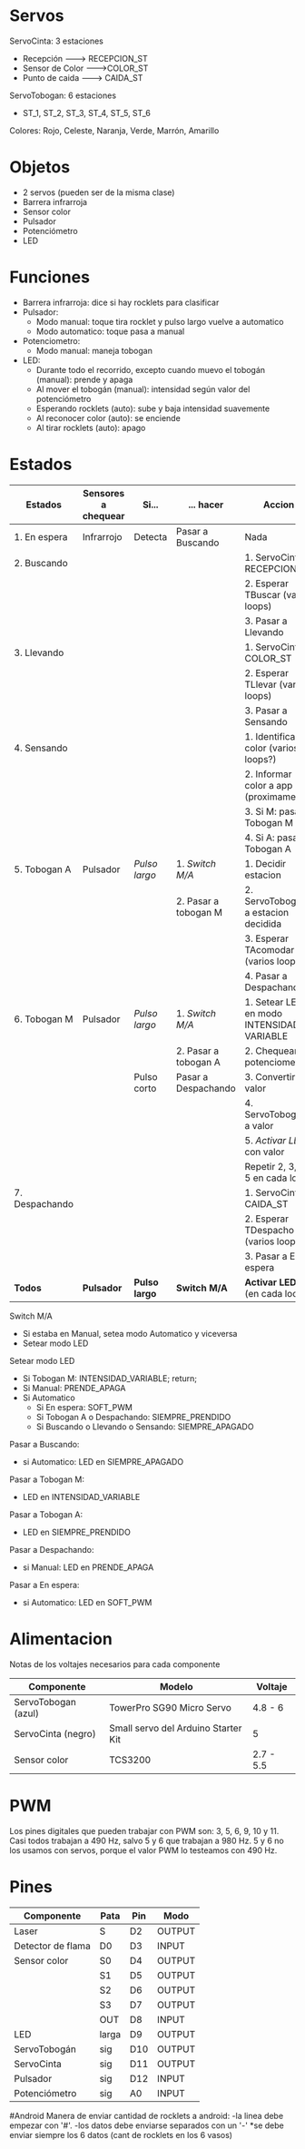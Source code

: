 ﻿# Servos

ServoCinta: 3 estaciones
- Recepción ---> RECEPCION_ST
- Sensor de Color --->COLOR_ST
- Punto de caida ---> CAIDA_ST

ServoTobogan: 6 estaciones
- ST_1, ST_2, ST_3, ST_4, ST_5, ST_6 

Colores: Rojo, Celeste, Naranja, Verde, Marrón, Amarillo

# Objetos
- 2 servos (pueden ser de la misma clase)
- Barrera infrarroja
- Sensor color
- Pulsador
- Potenciómetro
- LED

# Funciones
- Barrera infrarroja: dice si hay rocklets para clasificar
- Pulsador:
  - Modo manual: toque tira rocklet y pulso largo vuelve a automatico
  - Modo automatico: toque pasa a manual
- Potenciometro:
  - Modo manual: maneja tobogan
- LED:
   - Durante todo el recorrido, excepto cuando muevo el tobogán (manual): prende y apaga
   - Al mover el tobogán (manual): intensidad según valor del potenciómetro
   - Esperando rocklets (auto): sube y baja intensidad suavemente
   - Al reconocer color (auto): se enciende
   - Al tirar rocklets (auto): apago

# Estados
| Estados | Sensores a chequear | Si... | ... hacer | Accion
| --- | --- | --- | --- | --- |
| 1. En espera | Infrarrojo | Detecta  | Pasar a Buscando | Nada |
| 2. Buscando |          |             |             | 1. ServoCinta a RECEPCION_ST |
|             |          |             |             | 2. Esperar TBuscar (varios loops) |
|             |          |             |             | 3. Pasar a Llevando |
| 3. Llevando |          |             |             | 1. ServoCinta a COLOR_ST |
|             |          |             |             | 2. Esperar TLlevar (varios loops) |
|             |          |             |             | 3. Pasar a Sensando |
| 4. Sensando |          |             |             | 1. Identificar color (varios loops?) |
|             |          |             |             | 2. Informar color a app (proximamente) |
|             |          |             |             | 3. Si M: pasar a Tobogan M |
|             |          |             |             | 4. Si A: pasar a Tobogan A |
| 5. Tobogan A| Pulsador | *Pulso largo* | 1. *Switch M/A*    | 1. Decidir estacion |
|             |          |             | 2. Pasar a tobogan M | 2. ServoTobogan a estacion decidida|
|             |          |             |                      | 3. Esperar TAcomodar (varios loops) |
|             |          |             |                      | 4. Pasar a Despachando |
| 6. Tobogan M| Pulsador | *Pulso largo* | 1. *Switch M/A*    | 1. Setear LED en modo INTENSIDAD VARIABLE|
|             |          |             | 2. Pasar a tobogan A | 2. Chequear potenciometro |
|             |          | Pulso corto | Pasar a Despachando  | 3. Convertir valor|
|             |          |             |                      | 4. ServoTobogan a valor 
|             |          |             |                      | 5. *Activar LED* con valor
|             |          |             |                      | Repetir 2, 3, 4, 5 en cada loop |
| 7. Despachando|          |             |             | 1. ServoCinta a CAIDA_ST |
|               |          |             |             | 2. Esperar TDespacho (varios loops) |
|               |          |             |             | 3. Pasar a En espera |
| **Todos** | **Pulsador** | **Pulso largo** | **Switch M/A**  | **Activar LED** (en cada loop)


Switch M/A
- Si estaba en Manual, setea modo Automatico y viceversa
- Setear modo LED

Setear modo LED
- Si Tobogan M: INTENSIDAD_VARIABLE; return;
- Si Manual: PRENDE_APAGA
- Si Automatico
  - Si En espera: SOFT_PWM
  - Si Tobogan A o Despachando: SIEMPRE_PRENDIDO
  - Si Buscando o Llevando o Sensando: SIEMPRE_APAGADO
  
Pasar a Buscando:
- si Automatico: LED en SIEMPRE_APAGADO

Pasar a Tobogan M:
- LED en INTENSIDAD_VARIABLE

Pasar a Tobogan A:
- LED en SIEMPRE_PRENDIDO

Pasar a Despachando:
- si Manual: LED en PRENDE_APAGA

Pasar a En espera:
- si Automatico: LED en SOFT_PWM

# Alimentacion
Notas de los voltajes necesarios para cada componente

| Componente | Modelo | Voltaje |
| ---------- | ------ | ------- |
| ServoTobogan (azul) | TowerPro SG90 Micro Servo | 4.8 - 6 |
| ServoCinta (negro) | Small servo del Arduino Starter Kit | 5 |
| Sensor color | TCS3200 | 2.7 - 5.5 |

# PWM
Los pines digitales que pueden trabajar con PWM son: 3, 5, 6, 9, 10 y 11.
Casi todos trabajan a 490 Hz, salvo 5 y 6 que trabajan a 980 Hz.
5 y 6 no los usamos con servos, porque el valor PWM lo testeamos con 490 Hz.

# Pines

| Componente | Pata | Pin | Modo |
| --- | --- | --- | --- |
| Laser | S | D2 | OUTPUT |
| Detector de flama | D0 | D3 | INPUT |
| Sensor color | S0 | D4 | OUTPUT |
|              | S1 | D5 | OUTPUT |
|              | S2 | D6 | OUTPUT |
|              | S3 | D7 | OUTPUT |
|              | OUT | D8 | INPUT |
| LED          | larga | D9 | OUTPUT |
| ServoTobogán | sig | D10 | OUTPUT |
| ServoCinta    | sig | D11 | OUTPUT |
| Pulsador      | sig | D12 | INPUT |
| Potenciómetro | sig | A0 | INPUT |

#Android
Manera de enviar cantidad de rocklets a android:
-la linea debe empezar con '#'. 
-los datos debe enviarse separados con un '-'
*se debe enviar siempre los 6 datos (cant de rocklets en los 6 vasos)



